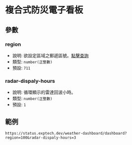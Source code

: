 # 複合式防災電子看板

## 參數

### region

- 說明: 欲設定區域之郵遞區號。[點擊查詢](https://raw.githubusercontent.com/ExpTechTW/API/refs/heads/master/resource/region.json)
- 類型: `number(正整數)`
- 預設: `711`

### radar-dispaly-hours

- 說明: 循環顯示的雷達回波小時。
- 類型: `number(正整數)`
- 預設: `1`

## 範例

`https://status.exptech.dev/weather-dashboard/dashboard?region=100&radar-dispaly-hours=3`
